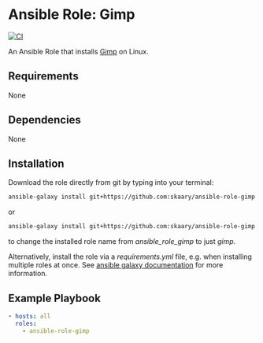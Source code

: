 # Ansible Role: Gimp
[![CI](https://github.com/skaary/ansible-role-gimp/actions/workflows/ci.yml/badge.svg?branch=main&event=push)](https://github.com/skaary/ansible-role-gimp/actions?query=workflow%3Ci)

An Ansible Role that installs [Gimp](https://www.gimp.org/) on Linux.

## Requirements

None

## Dependencies

None

## Installation

Download the role directly from git by typing into your terminal:

```bash
ansible-galaxy install git+https://github.com:skaary/ansible-role-gimp.git
```

or

```bash
ansible-galaxy install git+https://github.com:skaary/ansible-role-gimp.git,,gimp
```

to change the installed role name from _ansible_role_gimp_ to just _gimp_.

Alternatively, install the role via a _requirements.yml_ file, e.g. when installing multiple roles at once. See [ansible galaxy documentation](https://galaxy.ansible.com/docs/using/installing.html#installing-multiple-roles-from-a-file) for more information.

## Example Playbook

```yaml
- hosts: all
  roles:
    - ansible-role-gimp
```
